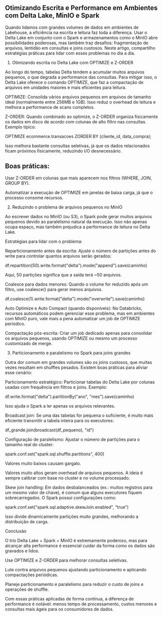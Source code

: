 ## Otimizando Escrita e Performance em Ambientes com Delta Lake, MinIO e Spark

Quando lidamos com grandes volumes de dados em ambientes de Lakehouse, a eficiência na escrita e leitura faz toda a diferença. Usar o Delta Lake em conjunto com o Spark e armazenamentos como o MinIO abre possibilidades poderosas, mas também traz desafios: fragmentação de arquivos, lentidão em consultas e joins custosos.
Neste artigo, compartilho estratégias práticas para lidar com esses problemas no dia a dia.

1. Otimizando escrita no Delta Lake com OPTIMIZE e Z-ORDER

Ao longo do tempo, tabelas Delta tendem a acumular muitos arquivos pequenos, o que degrada a performance das consultas. Para mitigar isso, o Delta Lake oferece o comando OPTIMIZE, que faz a compactação de arquivos em unidades maiores e mais eficientes para leitura.

OPTIMIZE:
Consolida vários arquivos pequenos em arquivos de tamanho ideal (normalmente entre 256MB e 1GB). Isso reduz o overhead de leitura e melhora a performance de scans completos.

Z-ORDER:
Quando combinado ao optimize, o Z-ORDER organiza fisicamente os dados em disco de acordo com colunas de alto filtro nas consultas.
Exemplo típico:

OPTIMIZE ecommerce.transacoes
ZORDER BY (cliente_id, data_compra);


Isso melhora bastante consultas seletivas, já que os dados relacionados ficam próximos fisicamente, reduzindo I/O desnecessário.

## Boas práticas:

Usar Z-ORDER em colunas que mais aparecem nos filtros (WHERE, JOIN, GROUP BY).

Automatizar a execução de OPTIMIZE em janelas de baixa carga, já que o processo consome recursos.

2. Reduzindo o problema de arquivos pequenos no MinIO

Ao escrever dados no MinIO (ou S3), o Spark pode gerar muitos arquivos pequenos devido ao paralelismo natural da execução. Isso não apenas ocupa espaço, mas também prejudica a performance de leitura no Delta Lake.

Estratégias para lidar com o problema:

Reparticionamento antes da escrita:
Ajuste o número de partições antes do write para controlar quantos arquivos serão gerados:

df.repartition(50).write.format("delta").mode("append").save(caminho)


Aqui, 50 partições significa que a saída terá ~50 arquivos.

Coalesce para dados menores:
Quando o volume for reduzido após um filtro, use coalesce() para gerar menos arquivos.

df.coalesce(1).write.format("delta").mode("overwrite").save(caminho)


Auto Optimize e Auto Compact (quando disponíveis):
No Databricks, recursos automáticos podem gerenciar esse problema, mas em ambientes com MinIO puro, vale mais a pena automatizar um job de OPTIMIZE periódico.

Compactação pós-escrita:
Criar um job dedicado apenas para consolidar os arquivos pequenos, usando OPTIMIZE ou mesmo um processo customizado de merge.

3. Particionamento e paralelismo no Spark para joins grandes

Outra dor comum em grandes volumes são os joins custosos, que muitas vezes resultam em shuffles pesados. Existem boas práticas para aliviar esse cenário:

Particionamento estratégico:
Particionar tabelas do Delta Lake por colunas usadas com frequência em filtros e joins.
Exemplo:

df.write.format("delta").partitionBy("ano", "mes").save(caminho)


Isso ajuda o Spark a ler apenas os arquivos relevantes.

Broadcast join:
Se uma das tabelas for pequena o suficiente, é muito mais eficiente transmitir a tabela inteira para os executores:

df_grande.join(broadcast(df_pequeno), "id")


Configuração de paralelismo:
Ajustar o número de partições para o tamanho real do cluster:

spark.conf.set("spark.sql.shuffle.partitions", 400)


Valores muito baixos causam gargalo.

Valores muito altos geram overhead de arquivos pequenos.
A ideia é sempre calibrar com base no cluster e no volume processado.

Skew join handling:
Em dados desbalanceados (ex.: muitos registros para um mesmo valor de chave), é comum que alguns executores fiquem sobrecarregados. O Spark possui configurações como:

spark.conf.set("spark.sql.adaptive.skewJoin.enabled", "true")


Isso divide dinamicamente partições muito grandes, melhorando a distribuição de carga.

Conclusão

O trio Delta Lake + Spark + MinIO é extremamente poderoso, mas para alcançar alta performance é essencial cuidar da forma como os dados são gravados e lidos.

Use OPTIMIZE e Z-ORDER para melhorar consultas seletivas.

Lute contra arquivos pequenos ajustando particionamento e aplicando compactações periódicas.

Planeje particionamento e paralelismo para reduzir o custo de joins e operações de shuffle.

Com essas práticas aplicadas de forma contínua, a diferença de performance é notável: menos tempo de processamento, custos menores e consultas mais ágeis para os consumidores de dados.

